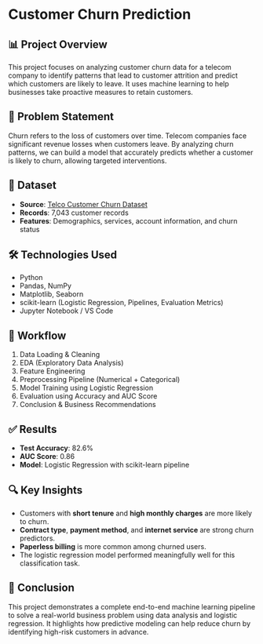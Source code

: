# Customer Churn Prediction

## 📊 Project Overview

This project focuses on analyzing customer churn data for a telecom company to identify patterns that lead to customer attrition and predict which customers are likely to leave. It uses machine learning to help businesses take proactive measures to retain customers.

## 🧠 Problem Statement

Churn refers to the loss of customers over time. Telecom companies face significant revenue losses when customers leave. By analyzing churn patterns, we can build a model that accurately predicts whether a customer is likely to churn, allowing targeted interventions.

## 📁 Dataset

- **Source**: [Telco Customer Churn Dataset](https://www.kaggle.com/datasets/blastchar/telco-customer-churn)
- **Records**: 7,043 customer records
- **Features**: Demographics, services, account information, and churn status

## 🛠️ Technologies Used

- Python
- Pandas, NumPy
- Matplotlib, Seaborn
- scikit-learn (Logistic Regression, Pipelines, Evaluation Metrics)
- Jupyter Notebook / VS Code

## 🧪 Workflow

1. Data Loading & Cleaning  
2. EDA (Exploratory Data Analysis)  
3. Feature Engineering  
4. Preprocessing Pipeline (Numerical + Categorical)  
5. Model Training using Logistic Regression  
6. Evaluation using Accuracy and AUC Score  
7. Conclusion & Business Recommendations  

## ✅ Results

- **Test Accuracy**: 82.6%  
- **AUC Score**: 0.86  
- **Model**: Logistic Regression with scikit-learn pipeline

## 🔍 Key Insights

- Customers with **short tenure** and **high monthly charges** are more likely to churn.
- **Contract type**, **payment method**, and **internet service** are strong churn predictors.
- **Paperless billing** is more common among churned users.
- The logistic regression model performed meaningfully well for this classification task.

## 🧾 Conclusion

This project demonstrates a complete end-to-end machine learning pipeline to solve a real-world business problem using data analysis and logistic regression. It highlights how predictive modeling can help reduce churn by identifying high-risk customers in advance.

